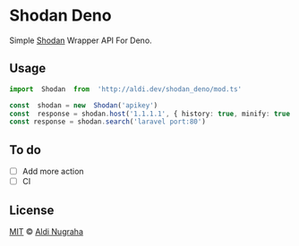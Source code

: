 # Shodan Deno
Simple [Shodan](https://developer.shodan.io/api) Wrapper API For Deno.
## Usage
```typescript
import  Shodan  from  'http://aldi.dev/shodan_deno/mod.ts'

const  shodan = new  Shodan('apikey')
const  response = shodan.host('1.1.1.1', { history: true, minify: true })
const response = shodan.search('laravel port:80')
```
## To do
* [ ] Add more action
* [ ] CI
## License
[MIT](https://git.io/JfRST) © [Aldi Nugraha](https://github.com/KSXGitHub)
